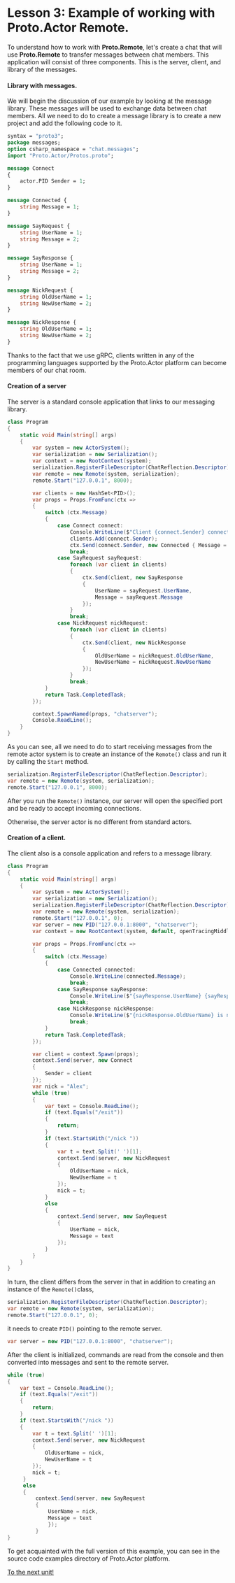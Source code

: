 # Lesson 3: Example of working with Proto.Actor Remote.

To understand how to work with **Proto.Remote**, let's create a chat that will use **Proto.Remote** to transfer messages between chat members. This application will consist of three components. This is the server, client, and library of the messages.

#### Library with messages.

We will begin the discussion of our example by looking at the message library. These messages will be used to exchange data between chat members. All we need to do to create a message library is to create a new project and add the following code to it.

```protobuf
syntax = "proto3";
package messages;
option csharp_namespace = "chat.messages";
import "Proto.Actor/Protos.proto";

message Connect
{
	actor.PID Sender = 1;
}

message Connected {
    string Message = 1;
}

message SayRequest {
    string UserName = 1;
    string Message = 2;
}

message SayResponse {
    string UserName = 1;
    string Message = 2;
}

message NickRequest {
    string OldUserName = 1;
    string NewUserName = 2;
}

message NickResponse {
    string OldUserName = 1;
    string NewUserName = 2;
}
```

Thanks to the fact that we use gRPC, clients written in any of the programming languages supported by the Proto.Actor platform can become members of our chat room.

#### Creation of a server

The server is a standard console application that links to our messaging library. 

```csharp
class Program
{
    static void Main(string[] args)
    {
        var system = new ActorSystem();
        var serialization = new Serialization();
        var context = new RootContext(system);
        serialization.RegisterFileDescriptor(ChatReflection.Descriptor);
        var remote = new Remote(system, serialization);
        remote.Start("127.0.0.1", 8000);

        var clients = new HashSet<PID>();
        var props = Props.FromFunc(ctx =>
        {
            switch (ctx.Message)
            {
                case Connect connect:
                    Console.WriteLine($"Client {connect.Sender} connected");
                    clients.Add(connect.Sender);
                    ctx.Send(connect.Sender, new Connected { Message = "Welcome!" });
                    break;
                case SayRequest sayRequest:
                    foreach (var client in clients)
                    {
                        ctx.Send(client, new SayResponse
                        {
                            UserName = sayRequest.UserName,
                            Message = sayRequest.Message
                        });
                    }
                    break;
                case NickRequest nickRequest:
                    foreach (var client in clients)
                    {
                        ctx.Send(client, new NickResponse
                        {
                            OldUserName = nickRequest.OldUserName,
                            NewUserName = nickRequest.NewUserName
                        });
                    }
                    break;
            }
            return Task.CompletedTask;
        });

        context.SpawnNamed(props, "chatserver");
        Console.ReadLine();
    }
}
```

As you can see, all we need to do to start receiving messages from the remote actor system is to create an instance of the `Remote()` class and run it by calling the `Start` method.

```csharp
serialization.RegisterFileDescriptor(ChatReflection.Descriptor);
var remote = new Remote(system, serialization);
remote.Start("127.0.0.1", 8000);
```

After you run the `Remote()` instance, our server will open the specified port and be ready to accept incoming connections. 

Otherwise, the server actor is no different from standard actors.

#### Creation of a client.

The client also is a console application and refers to a message library.

```csharp
class Program
{
    static void Main(string[] args)
    {
        var system = new ActorSystem();
        var serialization = new Serialization();
        serialization.RegisterFileDescriptor(ChatReflection.Descriptor);
        var remote = new Remote(system, serialization);
        remote.Start("127.0.0.1", 0);
        var server = new PID("127.0.0.1:8000", "chatserver");
        var context = new RootContext(system, default, openTracingMiddleware);

        var props = Props.FromFunc(ctx =>
        {
            switch (ctx.Message)
            {
                case Connected connected:
                    Console.WriteLine(connected.Message);
                    break;
                case SayResponse sayResponse:
                    Console.WriteLine($"{sayResponse.UserName} {sayResponse.Message}");
                    break;
                case NickResponse nickResponse:
                    Console.WriteLine($"{nickResponse.OldUserName} is now {nickResponse.NewUserName}");
                    break;
            }
            return Task.CompletedTask;
        });

        var client = context.Spawn(props);
        context.Send(server, new Connect
        {
            Sender = client
        });
        var nick = "Alex";
        while (true)
        {
            var text = Console.ReadLine();
            if (text.Equals("/exit"))
            {
                return;
            }
            if (text.StartsWith("/nick "))
            {
                var t = text.Split(' ')[1];
                context.Send(server, new NickRequest
                {
                    OldUserName = nick,
                    NewUserName = t
                });
                nick = t;
            }
            else
            {
                context.Send(server, new SayRequest
                {
                    UserName = nick,
                    Message = text
                });
            }
        }
    }
}
```

In turn, the client differs from the server in that in addition to creating an instance of the `Remote()`class, 

```csharp
serialization.RegisterFileDescriptor(ChatReflection.Descriptor);
var remote = new Remote(system, serialization);
remote.Start("127.0.0.1", 0);
```

it needs to create `PID()` pointing to the remote server.

```csharp
var server = new PID("127.0.0.1:8000", "chatserver");
```

After the client is initialized, commands are read from the console and then converted into messages and sent to the remote server.

```csharp
while (true)
{
    var text = Console.ReadLine();
    if (text.Equals("/exit"))
    {
        return;
    }
    if (text.StartsWith("/nick "))
    {
        var t = text.Split(' ')[1];
        context.Send(server, new NickRequest
        {
            OldUserName = nick,
            NewUserName = t
        });
        nick = t;
     }
     else
     {
         context.Send(server, new SayRequest
         {
             UserName = nick,
             Message = text
             });
         }
}
```

To get acquainted with the full version of this example, you can see in the source code examples directory of Proto.Actor platform.

[To the next unit!](../../unit-8)